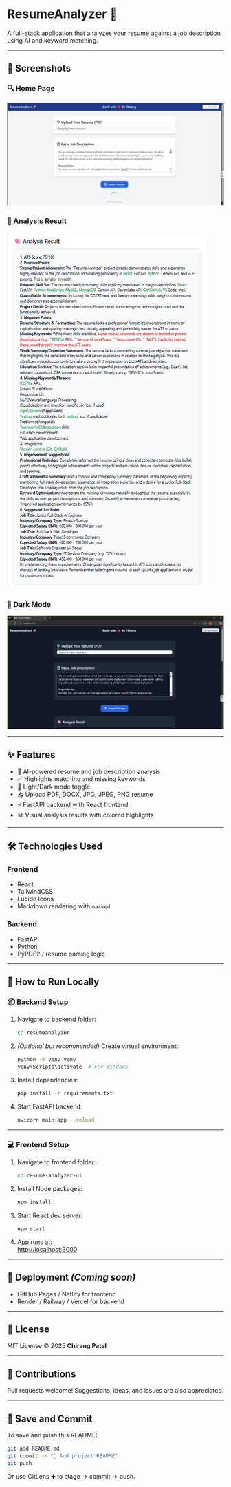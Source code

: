 
# ResumeAnalyzer 🚀

A full-stack application that analyzes your resume against a job description using AI and keyword matching.

---

## 📸 Screenshots

### 🔍 Home Page
![Screenshot 1](Screenshots/screenshot1.png)

### 🧠 Analysis Result
![Screenshot 2](Screenshots/screenshot2.png)

### 🌙 Dark Mode
![Screenshot 3](Screenshots/screenshot3.png)

---

## ✨ Features

- 🧠 AI-powered resume and job description analysis  
- ✅ Highlights matching and missing keywords  
- 🌙 Light/Dark mode toggle  
- 📥 Upload PDF, DOCX, JPG, JPEG, PNG resume  
- ⚡ FastAPI backend with React frontend  
- 📊 Visual analysis results with colored highlights  

---

## 🛠️ Technologies Used

### Frontend
- React  
- TailwindCSS  
- Lucide Icons  
- Markdown rendering with `marked`

### Backend
- FastAPI  
- Python  
- PyPDF2 / resume parsing logic  

---

## 🧪 How to Run Locally

### 📦 Backend Setup

1. Navigate to backend folder:
   ```bash
   cd resumeanalyzer
   ```

2. *(Optional but recommended)* Create virtual environment:
   ```bash
   python -m venv venv
   venv\Scripts\activate  # For Windows
   ```

3. Install dependencies:
   ```bash
   pip install -r requirements.txt
   ```

4. Start FastAPI backend:
   ```bash
   uvicorn main:app --reload
   ```

---

### 💻 Frontend Setup

1. Navigate to frontend folder:
   ```bash
   cd resume-analyzer-ui
   ```

2. Install Node packages:
   ```bash
   npm install
   ```

3. Start React dev server:
   ```bash
   npm start
   ```

4. App runs at:  
   [http://localhost:3000](http://localhost:3000)

---

## 🚀 Deployment *(Coming soon)*

- GitHub Pages / Netlify for frontend  
- Render / Railway / Vercel for backend

---

## 📄 License

MIT License © 2025 **Chirang Patel**

---

## 🤝 Contributions

Pull requests welcome! Suggestions, ideas, and issues are also appreciated.

---

## 💾 Save and Commit

To save and push this README:

```bash
git add README.md
git commit -m "📝 Add project README"
git push
```

Or use GitLens ➕ to stage → commit → push.
